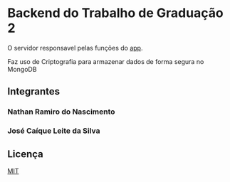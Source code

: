# Backend do Trabalho de Graduação 2
O servidor responsavel pelas funções do [app](https://github.com/NathanRamiro/Backend-TG2).

Faz uso de Criptografia para armazenar dados de forma segura no MongoDB

## Integrantes
### Nathan Ramiro do Nascimento
### José Caíque Leite da Silva

## Licença
[MIT](https://choosealicense.com/licenses/mit/)
